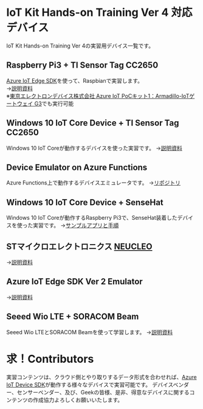 # IoT Kit Hands-on Training Ver 4 対応デバイス
IoT Kit Hands-on Training Ver 4の実習用デバイス一覧です。 
## Raspberry Pi3 + TI Sensor Tag CC2650 
[Azure IoT Edge SDK](http://github.com/Azure/iot-edge)を使って、Raspbianで実習します。  
→[説明資料](https://1drv.ms/p/s!Aihe6QsTtyqct5NNh7x8T_5g0zXQuw)  
※[東京エレクトロンデバイス株式会社 Azure IoT PoCキット1：Armadillo-IoTゲートウェイ G3](https://esg.teldevice.co.jp/azure-iot/iotportal/column_ex/detail/id/146/)でも実行可能

## Windows 10 IoT Core Device + TI Sensor Tag CC2650 
Windows 10 IoT Coreが動作するデバイスを使った実習です。 
→[説明資料](https://doc.co/8VNqwE/NsXXfD) 

## Device Emulator on Azure Functions 
Azure Functions上で動作するデバイスエミュレータです。 
→[リポジトリ](https://github.com/ms-iotkithol-jp/DeviceEmulatorOnFunctions)  

## Windows 10 IoT Core Device + SenseHat
Windows 10 IoT Coreが動作するRaspberry Pi3で、SenseHat装着したデバイスを使った実習です。
→[サンプルアプリと手順](https://github.com/ms-iotkithol-jp/WinIoTCoreSenseHATApp)

## STマイクロエレクトロニクス [NEUCLEO](http://www.st.com/content/st_com/en/products/evaluation-tools/solution-evaluation-tools/communication-and-connectivity-solution-eval-boards/p-nucleo-azure1.html) 
→[説明資料](http://www.st.com/content/st_com/en/products/embedded-software/mcus-embedded-software/stm32-embedded-software/stm32-ode-function-pack-sw/fp-cld-azure1.html) 

## Azure IoT Edge SDK Ver 2 Emulator 
→[説明資料](https://docs.microsoft.com/en-us/azure/iot-edge/quickstart) 

## Seeed Wio LTE + SORACOM Beam
Seeed Wio LTEとSORACOM Beamを使って学習します。
→[説明資料](https://www.slideshare.net/SeeedJP/iot-kit-seeed-wio-lte-soracom-beam)

# 求！Contributors 
実習コンテンツは、クラウド側とやり取りするデータ形式を合わせれば、[Azure IoT Device SDK](http://github.com/Azure/azure-iot-sdks)が動作する様々なデバイスで実習可能です。 
デバイスベンダー、センサーベンダー、及び、Geekの皆様、是非、得意なデバイスに関するコンテンツの作成協力よろしくお願いいたします。 
